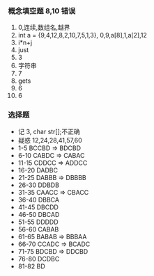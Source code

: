 ### 概念填空题 8,10 错误

1. 0,连续,数组名,越界
2. int a = {9,4,12,8,2,10,7,5,1,3}, 0,9,a[8],1,a[2],12
3. i\*n+j
4. just
5. 3
6. 字符串
7. 7
8. gets
9. 6
10. 6

### 选择题

- 记 3, char str[];不正确
- 疑惑 12,24,28,41,57,60
- 1-5 BCCBD => BDCBD
- 6-10 CABDC => CABAC
- 11-15 CDDCC => ADDCC
- 16-20 DADBC
- 21-25 DABBB => DBBBB
- 26-30 DDBDB
- 31-35 CAACC => CBACC
- 36-40 DBBCA
- 41-45 DBCDD
- 46-50 DBCAD
- 51-55 DDDDD
- 56-60 CABAB
- 61-65 BABAB => BBBAA
- 66-70 CCADC => BCADC
- 71-75 BDCBD => DDCBD
- 76-80 DCDBC
- 81-82 BD

